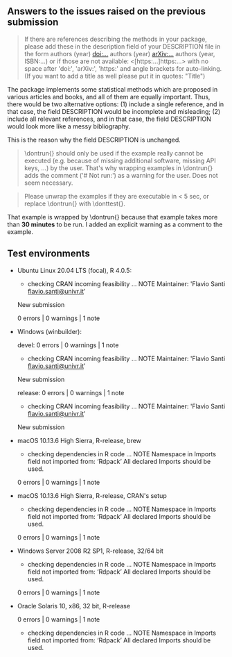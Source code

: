 
## Answers to the issues raised on the previous submission


> If there are references describing the methods in your package, please
> add these in the description field of your DESCRIPTION file in the form
> authors (year) <doi:...>
> authors (year) <arXiv:...>
> authors (year, ISBN:...)
> or if those are not available: <[https:...]https:...>
> with no space after 'doi:', 'arXiv:', 'https:' and angle brackets for
> auto-linking.
> (If you want to add a title as well please put it in quotes: "Title")

The package implements some statistical methods which are proposed in various
articles and books, and all of them are equally important. Thus, there would be
two alternative options: (1) include a single reference, and in that case, the
field DESCRIPTION would be incomplete and misleading; (2) include all relevant
references, and in that case, the field DESCRIPTION would look more like a
messy bibliography.

This is the reason why the field DESCRIPTION is unchanged.



> \dontrun{} should only be used if the example really cannot be executed
> (e.g. because of missing additional software, missing API keys, ...) by
> the user. That's why wrapping examples in \dontrun{} adds the comment
> ('# Not run:') as a warning for the user.
> Does not seem necessary.

> Please unwrap the examples if they are executable in < 5 sec, or replace
> \dontrun{} with \donttest{}.

That example is wrapped by \dontrun{} because that example takes more than
**30 minutes** to be run. I added an explicit warning as a comment to the
example.





## Test environments


- Ubuntu Linux 20.04 LTS (focal), R 4.0.5:

  * checking CRAN incoming feasibility ... NOTE
  Maintainer: 'Flavio Santi <flavio.santi@univr.it>'

  New submission

  0 errors | 0 warnings | 1 note



- Windows (winbuilder):

  devel:        0 errors | 0 warnings | 1 note

  * checking CRAN incoming feasibility ... NOTE
  Maintainer: 'Flavio Santi <flavio.santi@univr.it>'

  New submission

  release:      0 errors | 0 warnings | 1 note

    * checking CRAN incoming feasibility ... NOTE
  Maintainer: 'Flavio Santi <flavio.santi@univr.it>'

  New submission



- macOS 10.13.6 High Sierra, R-release, brew

  * checking dependencies in R code ... NOTE
  Namespace in Imports field not imported from: ‘Rdpack’
    All declared Imports should be used.

  0 errors | 0 warnings | 1 note



- macOS 10.13.6 High Sierra, R-release, CRAN's setup

  * checking dependencies in R code ... NOTE
  Namespace in Imports field not imported from: ‘Rdpack’
    All declared Imports should be used.

  0 errors | 0 warnings | 1 note



- Windows Server 2008 R2 SP1, R-release, 32/64 bit

  * checking dependencies in R code ... NOTE
  Namespace in Imports field not imported from: ‘Rdpack’
    All declared Imports should be used.

  0 errors | 0 warnings | 1 note



- Oracle Solaris 10, x86, 32 bit, R-release
  
  0 errors | 0 warnings | 1 note

  * checking dependencies in R code ... NOTE
  Namespace in Imports field not imported from: ‘Rdpack’
    All declared Imports should be used.



